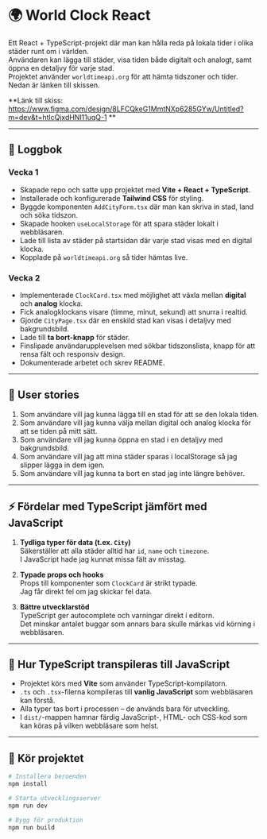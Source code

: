 # 🌍 World Clock React

Ett React + TypeScript-projekt där man kan hålla reda på lokala tider i olika städer runt om i världen.  
Användaren kan lägga till städer, visa tiden både digitalt och analogt, samt öppna en detaljvy för varje stad.  
Projektet använder `worldtimeapi.org` för att hämta tidszoner och tider. Nedan är länken till skissen.

**Länk till skiss: https://www.figma.com/design/8LFCQkeG1MmtNXp6285GYw/Untitled?m=dev&t=htlcQjxdHNl11uqQ-1 **

---

## 📖 Loggbok

### Vecka 1
- Skapade repo och satte upp projektet med **Vite + React + TypeScript**.  
- Installerade och konfigurerade **Tailwind CSS** för styling.  
- Byggde komponenten `AddCityForm.tsx` där man kan skriva in stad, land och söka tidszon.  
- Skapade hooken `useLocalStorage` för att spara städer lokalt i webbläsaren.  
- Lade till lista av städer på startsidan där varje stad visas med en digital klocka.  
- Kopplade på `worldtimeapi.org` så tider hämtas live.  

### Vecka 2
- Implementerade `ClockCard.tsx` med möjlighet att växla mellan **digital** och **analog** klocka.  
- Fick analogklockans visare (timme, minut, sekund) att snurra i realtid.  
- Gjorde `CityPage.tsx` där en enskild stad kan visas i detaljvy med bakgrundsbild.  
- Lade till **ta bort-knapp** för städer.  
- Finslipade användarupplevelsen med sökbar tidszonslista, knapp för att rensa fält och responsiv design.  
- Dokumenterade arbetet och skrev README.  

---

## 📌 User stories
1. Som användare vill jag kunna lägga till en stad för att se den lokala tiden.  
2. Som användare vill jag kunna välja mellan digital och analog klocka för att se tiden på mitt sätt.  
3. Som användare vill jag kunna öppna en stad i en detaljvy med bakgrundsbild.  
4. Som användare vill jag att mina städer sparas i localStorage så jag slipper lägga in dem igen.  
5. Som användare vill jag kunna ta bort en stad jag inte längre behöver.  

---

## ⚡ Fördelar med TypeScript jämfört med JavaScript

1. **Tydliga typer för data (t.ex. `City`)**  
   Säkerställer att alla städer alltid har `id`, `name` och `timezone`.  
   I JavaScript hade jag kunnat missa fält av misstag.  

2. **Typade props och hooks**  
   Props till komponenter som `ClockCard` är strikt typade.  
   Jag får direkt fel om jag skickar fel data.  

3. **Bättre utvecklarstöd**  
   TypeScript ger autocomplete och varningar direkt i editorn.  
   Det minskar antalet buggar som annars bara skulle märkas vid körning i webbläsaren.  

---

## 🔧 Hur TypeScript transpileras till JavaScript

- Projektet körs med **Vite** som använder TypeScript-kompilatorn.  
- `.ts` och `.tsx`-filerna kompileras till **vanlig JavaScript** som webbläsaren kan förstå.  
- Alla typer tas bort i processen – de används bara för utveckling.  
- I `dist/`-mappen hamnar färdig JavaScript-, HTML- och CSS-kod som kan köras på vilken webbläsare som helst.  

---

## 🚀 Kör projektet

```bash
# Installera beroenden
npm install

# Starta utvecklingsserver
npm run dev

# Bygg för produktion
npm run build
